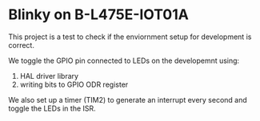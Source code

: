 # Blinky on B-L475E-IOT01A

This project is a test to check if the enviornment setup for development is correct.

We toggle the GPIO pin connected to LEDs on the developemnt using:
1) HAL driver library
2) writing bits to GPIO ODR register

We also set up a timer (TIM2) to generate an interrupt every second and toggle the LEDs in the ISR.
